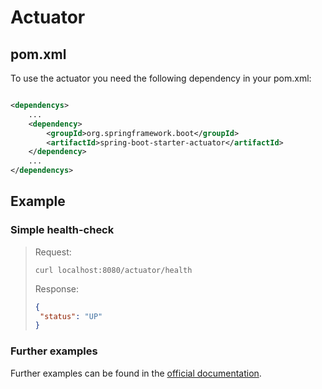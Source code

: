 # Actuator

## pom.xml

To use the actuator you need the following dependency in your pom.xml:

```xml

<dependencys>
    ...
    <dependency>
        <groupId>org.springframework.boot</groupId>
        <artifactId>spring-boot-starter-actuator</artifactId>
    </dependency>
    ...
</dependencys>
```

## Example

### Simple health-check

> Request:
>```shell
>curl localhost:8080/actuator/health
>```
>Response:
>```json
>{
>  "status": "UP"
>}
>```

### Further examples

Further examples can be found in
the [official documentation](https://docs.spring.io/spring-boot/docs/current/reference/html/actuator.html).